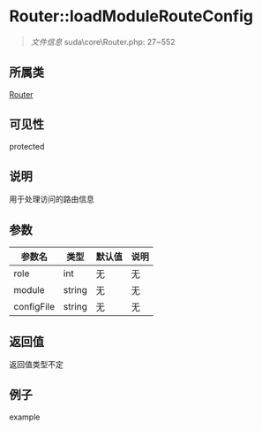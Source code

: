 # Router::loadModuleRouteConfig

> *文件信息* suda\core\Router.php: 27~552
## 所属类 

[Router](../Router.md)

## 可见性

  protected  
## 说明

用于处理访问的路由信息

## 参数

| 参数名 | 类型 | 默认值 | 说明 |
|--------|-----|-------|-------|
| role |  int | 无 | 无 |
| module |  string | 无 | 无 |
| configFile |  string | 无 | 无 |

## 返回值
返回值类型不定

## 例子

example